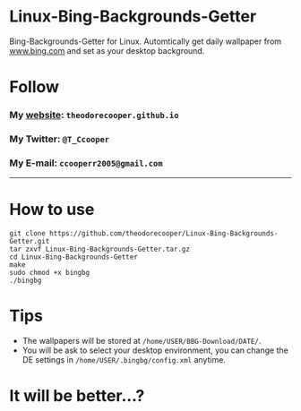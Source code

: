 # Linux-Bing-Backgrounds-Getter
Bing-Backgrounds-Getter for Linux.
Automtically get daily wallpaper from www.bing.com and set as your desktop background.

# Follow
### My [website](https://theodorecooper.github.io): `theodorecooper.github.io`
### My Twitter: `@T_Ccooper`
### My E-mail: `ccooperr2005@gmail.com`

---
# How to use
```shell
git clone https://github.com/theodorecooper/Linux-Bing-Backgrounds-Getter.git
tar zxvf Linux-Bing-Backgrounds-Getter.tar.gz
cd Linux-Bing-Backgrounds-Getter
make
sudo chmod +x bingbg
./bingbg
```

# Tips
+ The wallpapers will be stored at `/home/USER/BBG-Download/DATE/`.
+ You will be ask to select your desktop environment, you can change the DE settings in `/home/USER/.bingbg/config.xml` anytime.

# It will be better...?
